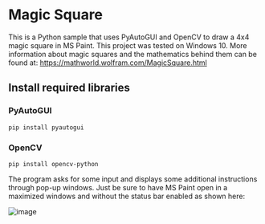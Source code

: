 # Magic Square
This is a Python sample that uses PyAutoGUI and OpenCV to draw a 4x4 magic square in MS Paint. This project was tested on Windows 10.
More information about magic squares and the mathematics behind them can be found at: https://mathworld.wolfram.com/MagicSquare.html


## Install required libraries

### PyAutoGUI
`pip install pyautogui`

### OpenCV
`pip install opencv-python`

The program asks for some input and displays some additional instructions through pop-up windows. Just be sure to have
MS Paint open in a maximized windows and without the status bar enabled as shown here:

![image](https://github.com/sfiguero-git/magic-square/assets/35702217/23e8a569-e421-4d7d-b460-17ebee4804a0)

